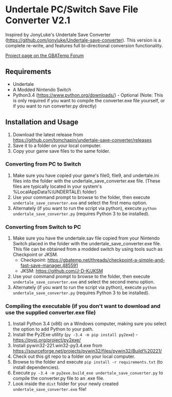 # Undertale PC/Switch Save File Converter V2.1
Inspired by JonyLuke's Undertale Save Converter (https://github.com/jonyluke/Undertale-save-converter).
This version is a complete re-write, and features full bi-directional conversion functionality.

[Project page on the GBATemp Forum](https://gbatemp.net/threads/undertale-save-game-converter-v2-with-full-bi-directional-pc-switch-conversion-ability.542897/)


## Requirements 
- Undertale
- A Modded Nintendo Switch
- Python3.4 (https://www.python.org/downloads/) - Optional
  (Note: This is only required if you want to compile the converter.exe file yourself, or if you want to run converter.py directly)


## Installation and Usage
1. Download the latest release from https://github.com/tomchapin/undertale-save-converter/releases
2. Save it to a folder on your local computer.
3. Copy your game save files to the same folder.


### Converting from PC to Switch
1. Make sure you have copied your game's file0, file9, and undertale.ini files into the folder with the undertale_save_converter.exe file.
   (These files are typically located in your system's %LocalAppData%\UNDERTALE\ folder)
2. Use your command prompt to browse to the folder, then execute `undertale_save_converter.exe` and select the first menu option.
3. Alternately (if you want to run the script via python), execute `python undertale_save_converter.py` (requires Python 3 to be installed).


### Converting from Switch to PC
1. Make sure you have the undertale.sav file copied from your Nintendo Switch placed in the folder with the undertale_save_converter.exe file.
   This file can be obtained from a modded switch by using tools such as Checkpoint or JKSM.
   - Checkpoint: https://gbatemp.net/threads/checkpoint-a-simple-and-fast-save-manager.485591
   - JKSM: https://github.com/J-D-K/JKSM
2. Use your command prompt to browse to the folder, then execute `undertale_save_converter.exe` and select the second menu option.
3. Alternately (if you want to run the script via python), execute `python undertale_save_converter.py` (requires Python 3 to be installed).


### Compiling the executable (if you don't want to download and use the supplied converter.exe file)
1. Install Python 3.4 (x86) on a Windows computer, making sure you select the option to add Python to your path.
2. Install the Py2Exe utility (`py -3.4 -m pip install py2exe`) - https://pypi.org/project/py2exe/
3. Install pywin32-221.win32-py3.4.exe from https://sourceforge.net/projects/pywin32/files/pywin32/Build%20221/
4. Check out this git repo to a folder on your local computer.
5. Browse to the folder and execute `pip install -r requirements.txt` (to install dependencies).
6. Execute `py -3.4 -m py2exe.build_exe undertale_save_converter.py` to compile the converter.py file to an .exe file.
7. Look inside the `dist` folder for your newly created `undertale_save_converter.exe` file!
